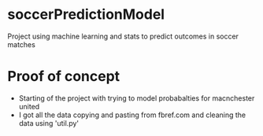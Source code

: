# soccerPredictionModel
Project using machine learning and stats to predict outcomes in soccer matches 

# Proof of concept 
- Starting of the project with trying to model probabalties for macnchester united 
- I got all the data copying and pasting from fbref.com and cleaning the data using 'util.py'